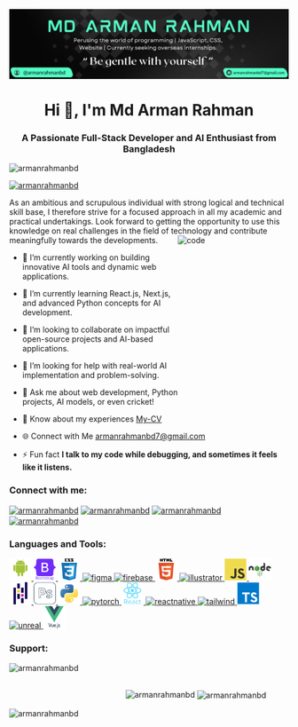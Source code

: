 <img align="center" alt="banner" src="https://github.com/armanrahmanbd/armanrahmanbd/blob/main/github-banner.png">

<h1 align="center">Hi 👋, I'm Md Arman Rahman</h1>
<h3 align="center">A Passionate Full-Stack Developer and AI Enthusiast from Bangladesh</h3>

<p align="left"> <img src="https://komarev.com/ghpvc/?username=armanrahmanbd&label=Profile%20views&color=0e75b6&style=flat" alt="armanrahmanbd" /> </p>

<p align="left"> <a href="https://twitter.com/armanrahmanbd" target="blank"><img src="https://img.shields.io/twitter/follow/armanrahmanbd?logo=twitter&style=for-the-badge" alt="armanrahmanbd" /></a> </p>
  As an ambitious and scrupulous individual with strong logical and technical skill base, I therefore strive for a focused approach in all my academic and practical            undertakings. Look forward to getting the opportunity to use this knowledge on real challenges in the field of technology and contribute meaningfully towards the             developments.

  <img align="right" alt="code" width="200px" height="313" src="![image](https://github.com/user-attachments/assets/7d82a28d-5c56-4a06-84e4-b7a76290534b)">
  
- 🔭 I’m currently working on building innovative AI tools and dynamic web applications.

- 🌱 I’m currently learning React.js, Next.js, and advanced Python concepts for AI development.

-  👯 I’m looking to collaborate on impactful open-source projects and AI-based applications.
 
- 🤝 I’m looking for help with real-world AI implementation and problem-solving.
- 💬 Ask me about web development, Python projects, AI models, or even cricket!

- 📄 Know about my experiences [My-CV](cv-arman.tiiny.site)

- 🌐 Connect with Me [armanrahmanbd7@gmail.com](armanrahmanbd7@gmail.com)

- ⚡ Fun fact **I talk to my code while debugging, and sometimes it feels like it listens.**

<h3 align="left">Connect with me:</h3>
<p align="left">
<a href="https://twitter.com/armanrahmanbd" target="blank"><img align="center" src="https://raw.githubusercontent.com/rahuldkjain/github-profile-readme-generator/master/src/images/icons/Social/twitter.svg" alt="armanrahmanbd" height="30" width="40" /></a>
<a href="https://linkedin.com/in/armanrahmanbd" target="blank"><img align="center" src="https://raw.githubusercontent.com/rahuldkjain/github-profile-readme-generator/master/src/images/icons/Social/linked-in-alt.svg" alt="armanrahmanbd" height="30" width="40" /></a>
<a href="https://fb.com/armanrahmanbd" target="blank"><img align="center" src="https://raw.githubusercontent.com/rahuldkjain/github-profile-readme-generator/master/src/images/icons/Social/facebook.svg" alt="armanrahmanbd" height="30" width="40" /></a>
<a href="https://instagram.com/armanrahmanbd" target="blank"><img align="center" src="https://raw.githubusercontent.com/rahuldkjain/github-profile-readme-generator/master/src/images/icons/Social/instagram.svg" alt="armanrahmanbd" height="30" width="40" /></a>
</p>

<h3 align="left">Languages and Tools:</h3>
<p align="left"> <a href="https://developer.android.com" target="_blank" rel="noreferrer"> <img src="https://raw.githubusercontent.com/devicons/devicon/master/icons/android/android-original-wordmark.svg" alt="android" width="40" height="40"/> </a> <a href="https://getbootstrap.com" target="_blank" rel="noreferrer"> <img src="https://raw.githubusercontent.com/devicons/devicon/master/icons/bootstrap/bootstrap-plain-wordmark.svg" alt="bootstrap" width="40" height="40"/> </a> <a href="https://www.w3schools.com/css/" target="_blank" rel="noreferrer"> <img src="https://raw.githubusercontent.com/devicons/devicon/master/icons/css3/css3-original-wordmark.svg" alt="css3" width="40" height="40"/> </a> <a href="https://www.figma.com/" target="_blank" rel="noreferrer"> <img src="https://www.vectorlogo.zone/logos/figma/figma-icon.svg" alt="figma" width="40" height="40"/> </a> <a href="https://firebase.google.com/" target="_blank" rel="noreferrer"> <img src="https://www.vectorlogo.zone/logos/firebase/firebase-icon.svg" alt="firebase" width="40" height="40"/> </a> <a href="https://www.w3.org/html/" target="_blank" rel="noreferrer"> <img src="https://raw.githubusercontent.com/devicons/devicon/master/icons/html5/html5-original-wordmark.svg" alt="html5" width="40" height="40"/> </a> <a href="https://www.adobe.com/in/products/illustrator.html" target="_blank" rel="noreferrer"> <img src="https://www.vectorlogo.zone/logos/adobe_illustrator/adobe_illustrator-icon.svg" alt="illustrator" width="40" height="40"/> </a> <a href="https://developer.mozilla.org/en-US/docs/Web/JavaScript" target="_blank" rel="noreferrer"> <img src="https://raw.githubusercontent.com/devicons/devicon/master/icons/javascript/javascript-original.svg" alt="javascript" width="40" height="40"/> </a> <a href="https://nodejs.org" target="_blank" rel="noreferrer"> <img src="https://raw.githubusercontent.com/devicons/devicon/master/icons/nodejs/nodejs-original-wordmark.svg" alt="nodejs" width="40" height="40"/> </a> <a href="https://pandas.pydata.org/" target="_blank" rel="noreferrer"> <img src="https://raw.githubusercontent.com/devicons/devicon/2ae2a900d2f041da66e950e4d48052658d850630/icons/pandas/pandas-original.svg" alt="pandas" width="40" height="40"/> </a> <a href="https://www.photoshop.com/en" target="_blank" rel="noreferrer"> <img src="https://raw.githubusercontent.com/devicons/devicon/master/icons/photoshop/photoshop-line.svg" alt="photoshop" width="40" height="40"/> </a> <a href="https://www.python.org" target="_blank" rel="noreferrer"> <img src="https://raw.githubusercontent.com/devicons/devicon/master/icons/python/python-original.svg" alt="python" width="40" height="40"/> </a> <a href="https://pytorch.org/" target="_blank" rel="noreferrer"> <img src="https://www.vectorlogo.zone/logos/pytorch/pytorch-icon.svg" alt="pytorch" width="40" height="40"/> </a> <a href="https://reactjs.org/" target="_blank" rel="noreferrer"> <img src="https://raw.githubusercontent.com/devicons/devicon/master/icons/react/react-original-wordmark.svg" alt="react" width="40" height="40"/> </a> <a href="https://reactnative.dev/" target="_blank" rel="noreferrer"> <img src="https://reactnative.dev/img/header_logo.svg" alt="reactnative" width="40" height="40"/> </a> <a href="https://tailwindcss.com/" target="_blank" rel="noreferrer"> <img src="https://www.vectorlogo.zone/logos/tailwindcss/tailwindcss-icon.svg" alt="tailwind" width="40" height="40"/> </a> <a href="https://www.typescriptlang.org/" target="_blank" rel="noreferrer"> <img src="https://raw.githubusercontent.com/devicons/devicon/master/icons/typescript/typescript-original.svg" alt="typescript" width="40" height="40"/> </a> <a href="https://unrealengine.com/" target="_blank" rel="noreferrer"> <img src="https://raw.githubusercontent.com/kenangundogan/fontisto/036b7eca71aab1bef8e6a0518f7329f13ed62f6b/icons/svg/brand/unreal-engine.svg" alt="unreal" width="40" height="40"/> </a> <a href="https://vuejs.org/" target="_blank" rel="noreferrer"> <img src="https://raw.githubusercontent.com/devicons/devicon/master/icons/vuejs/vuejs-original-wordmark.svg" alt="vuejs" width="40" height="40"/> </a> </p>

<h3 align="left">Support:</h3>
<p><a href="https://www.buymeacoffee.com/armanrahmanbd"> <img align="left" src="https://cdn.buymeacoffee.com/buttons/v2/default-yellow.png" height="50" width="210" alt="armanrahmanbd" /></a></p><br><br>

<p><img align="left" src="https://github-readme-stats.vercel.app/api/top-langs?username=armanrahmanbd&show_icons=true&locale=en&layout=compact" alt="armanrahmanbd" /></p>

<p>&nbsp;<img align="center" src="https://github-readme-stats.vercel.app/api?username=armanrahmanbd&show_icons=true&locale=en" alt="armanrahmanbd" /></p>

<p><img align="center" src="https://github-readme-streak-stats.herokuapp.com/?user=armanrahmanbd&" alt="armanrahmanbd" /></p>
